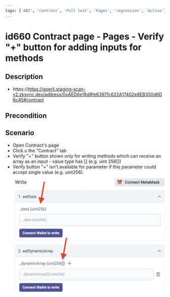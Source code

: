 ```yaml
---
tags: ['ABI', 'Contract', 'Full test', 'Pages', 'regression', 'Active']
---
```


# id660 Contract page - Pages - Verify "+" button for adding inputs for methods

## Description
- https://https://goerli.staging-scan-v2.zksync.dev/address/0xAED6e18d8fe6397fc622A17402e8EB350d6D6c45#contract

## Precondition


## Scenario
- Open Contract's page
- Click o the "Contract" tab
- Verify "+" button shown only for writing methods which can receive an array as an input - value type has [] (e.g. uint 256[])
- Verify button "+" isn't available for parameter if this parameter could accept single value (e.g. uint256).
  ![Screenshot](../../../../static/img/Pages/Contracts/id660_1.png)